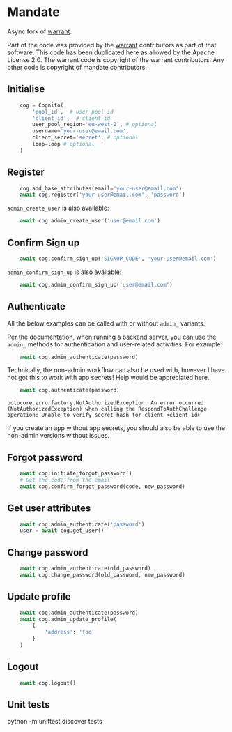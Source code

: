 # Mandate

Async fork of [warrant](https://github.com/capless/warrant).

Part of the code was provided by the [warrant](https://github.com/capless/warrant) contributors as part of that software. This code has been duplicated here as allowed by the Apache License 2.0. The warrant code is copyright of the warrant contributors. Any other code is copyright of mandate contributors.

## Initialise

```python
    cog = Cognito(
        'pool_id',  # user pool id
        'client_id',  # client id
        user_pool_region='eu-west-2', # optional
        username='your-user@email.com',
        client_secret='secret', # optional
        loop=loop # optional
    )
```

## Register

```python
    cog.add_base_attributes(email='your-user@email.com')
    await cog.register('your-user@email.com', 'password')
```

`admin_create_user` is also available:
```python
    await cog.admin_create_user('user@email.com')
```

## Confirm Sign up

```python
    await cog.confirm_sign_up('SIGNUP_CODE', 'your-user@email.com')
```

`admin_confirm_sign_up` is also available:

```python
    await cog.admin_confirm_sign_up('user@email.com')
```

## Authenticate

All the below examples can be called with or without `admin_` variants.

Per [the documentation](https://docs.aws.amazon.com/en_us/cognito/latest/developerguide/amazon-cognito-user-pools-authentication-flow.html#amazon-cognito-user-pools-server-side-authentication-flow), when running a backend server, you can use the `admin_` methods for authentication and user-related activities. For example:

```python
    await cog.admin_authenticate(password)
```

Technically, the non-admin workflow can also be used with, however I have not got this to work with app secrets! Help would be appreciated here.

```python
    await cog.authenticate(password)
```

```
botocore.errorfactory.NotAuthorizedException: An error occurred (NotAuthorizedException) when calling the RespondToAuthChallenge operation: Unable to verify secret hash for client <client id>
```

If you create an app without app secrets, you should also be able to use the non-admin versions without issues.

## Forgot password
```python
    await cog.initiate_forgot_password()
    # Get the code from the email
    await cog.confirm_forgot_password(code, new_password)
```


## Get user attributes
```python
    await cog.admin_authenticate('password')
    user = await cog.get_user()
```

## Change password
```python
    await cog.admin_authenticate(old_password)
    await cog.change_password(old_password, new_password)
```

## Update profile
```python
    await cog.admin_authenticate(password)
    await cog.admin_update_profile(
        {
            'address': 'foo'
        }
    )
```

## Logout
```python
    await cog.logout()
```

## Unit tests
python -m unittest discover tests

